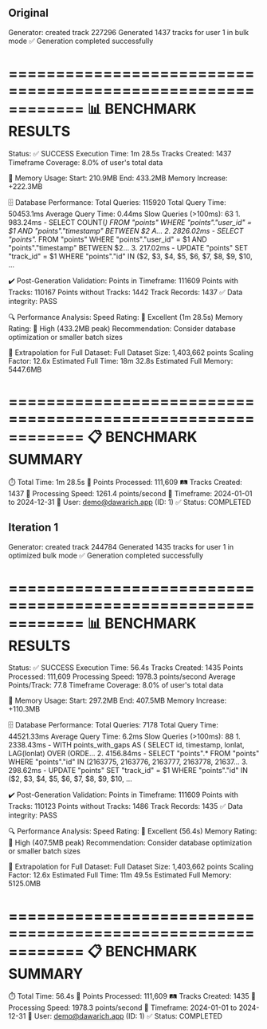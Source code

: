 ## Original

Generator: created track 227296
Generated 1437 tracks for user 1 in bulk mode
✅ Generation completed successfully

============================================================
📊 BENCHMARK RESULTS
============================================================
Status: ✅ SUCCESS
Execution Time: 1m 28.5s
Tracks Created: 1437
Timeframe Coverage: 8.0% of user's total data

💾 Memory Usage:
  Start: 210.9MB
  End: 433.2MB
  Memory Increase: +222.3MB

🗄️  Database Performance:
  Total Queries: 115920
  Total Query Time: 50453.1ms
  Average Query Time: 0.44ms
  Slow Queries (>100ms): 63
    1. 983.24ms - SELECT COUNT(*) FROM "points" WHERE "points"."user_id" = $1 AND "points"."timestamp" BETWEEN $2 A...
    2. 2826.02ms - SELECT "points".* FROM "points" WHERE "points"."user_id" = $1 AND "points"."timestamp" BETWEEN $2...
    3. 217.02ms - UPDATE "points" SET "track_id" = $1 WHERE "points"."id" IN ($2, $3, $4, $5, $6, $7, $8, $9, $10, ...

✔️  Post-Generation Validation:
  Points in Timeframe: 111609
  Points with Tracks: 110167
  Points without Tracks: 1442
  Track Records: 1437
  ✅ Data integrity: PASS

🔍 Performance Analysis:
  Speed Rating: 🚀 Excellent (1m 28.5s)
  Memory Rating: 🧡 High (433.2MB peak)
  Recommendation: Consider database optimization or smaller batch sizes

🔮 Extrapolation for Full Dataset:
  Full Dataset Size: 1,403,662 points
  Scaling Factor: 12.6x
  Estimated Full Time: 18m 32.8s
  Estimated Full Memory: 5447.6MB

============================================================
📋 BENCHMARK SUMMARY
============================================================
⏱️  Total Time: 1m 28.5s
📍 Points Processed: 111,609
🛤️  Tracks Created: 1437
🚀 Processing Speed: 1261.4 points/second
📅 Timeframe: 2024-01-01 to 2024-12-31
👤 User: demo@dawarich.app (ID: 1)
✅ Status: COMPLETED


## Iteration 1

Generator: created track 244784
Generated 1435 tracks for user 1 in optimized bulk mode
✅ Generation completed successfully

============================================================
📊 BENCHMARK RESULTS
============================================================
Status: ✅ SUCCESS
Execution Time: 56.4s
Tracks Created: 1435
Points Processed: 111,609
Processing Speed: 1978.3 points/second
Average Points/Track: 77.8
Timeframe Coverage: 8.0% of user's total data

💾 Memory Usage:
  Start: 297.2MB
  End: 407.5MB
  Memory Increase: +110.3MB

🗄️  Database Performance:
  Total Queries: 7178
  Total Query Time: 44521.33ms
  Average Query Time: 6.2ms
  Slow Queries (>100ms): 88
    1. 2338.43ms - WITH points_with_gaps AS (
  SELECT
    id,
    timestamp,
    lonlat,
    LAG(lonlat) OVER (ORDE...
    2. 4156.84ms - SELECT "points".* FROM "points" WHERE "points"."id" IN (2163775, 2163776, 2163777, 2163778, 21637...
    3. 298.62ms - UPDATE "points" SET "track_id" = $1 WHERE "points"."id" IN ($2, $3, $4, $5, $6, $7, $8, $9, $10, ...

✔️  Post-Generation Validation:
  Points in Timeframe: 111609
  Points with Tracks: 110123
  Points without Tracks: 1486
  Track Records: 1435
  ✅ Data integrity: PASS

🔍 Performance Analysis:
  Speed Rating: 🚀 Excellent (56.4s)
  Memory Rating: 🧡 High (407.5MB peak)
  Recommendation: Consider database optimization or smaller batch sizes

🔮 Extrapolation for Full Dataset:
  Full Dataset Size: 1,403,662 points
  Scaling Factor: 12.6x
  Estimated Full Time: 11m 49.5s
  Estimated Full Memory: 5125.0MB

============================================================
📋 BENCHMARK SUMMARY
============================================================
⏱️  Total Time: 56.4s
📍 Points Processed: 111,609
🛤️  Tracks Created: 1435
🚀 Processing Speed: 1978.3 points/second
📅 Timeframe: 2024-01-01 to 2024-12-31
👤 User: demo@dawarich.app (ID: 1)
✅ Status: COMPLETED
